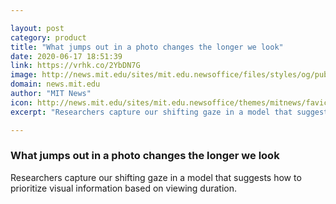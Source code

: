 ```yaml
---

layout: post
category: product
title: "What jumps out in a photo changes the longer we look"
date: 2020-06-17 18:51:39
link: https://vrhk.co/2YbDN7G
image: http://news.mit.edu/sites/mit.edu.newsoffice/files/styles/og/public/images/2020/attention-map.png
domain: news.mit.edu
author: "MIT News"
icon: http://news.mit.edu/sites/mit.edu.newsoffice/themes/mitnews/favicon.ico
excerpt: "Researchers capture our shifting gaze in a model that suggests how to prioritize visual information based on viewing duration."

---
```


### What jumps out in a photo changes the longer we look

Researchers capture our shifting gaze in a model that suggests how to prioritize visual information based on viewing duration.